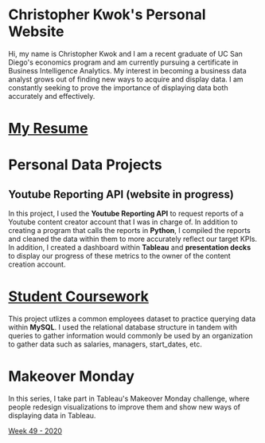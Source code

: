 # Christopher Kwok's Personal Website 

Hi, my name is Christopher Kwok and I am a recent graduate of UC San Diego's economics program and am currently pursuing a certificate in Business Intelligence Analytics. My interest in becoming a business data analyst grows out of finding new ways to acquire and display data. I am constantly seeking to prove the importance of displaying data both accurately and effectively.

# [My Resume](Business_Analytics_Resume.pdf)

# Personal Data Projects 

## Youtube Reporting API (website in progress)

In this project, I used the **Youtube Reporting API** to request reports of a Youtube content creator account that I was in charge of. In addition to creating a program that calls the reports in **Python**, I compiled the reports and cleaned the data within them to more accurately reflect our target KPIs. In addition, I created a dashboard within **Tableau** and **presentation decks** to display our progress of these metrics to the owner of the content creation account. 

# [Student Coursework](https://github.com/christopherkwok/SQL_coursework) 

This project utlizes a common employees dataset to practice querying data within **MySQL**. I used the relational database structure in tandem with queries to gather information would commonly be used by an organization to gather data such as salaries, managers, start_dates, etc.  

# Makeover Monday

In this series, I take part in Tableau's Makeover Monday challenge, where people redesign visualizations to improve them and show new ways of displaying data in Tableau. 

  [Week 49 - 2020](https://public.tableau.com/profile/christopher.kwok#!/vizhome/German-AmericanRelationshipPolling/Dashboard1?publish=yes)
